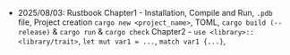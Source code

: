 - 2025/08/03: Rustbook
    Chapter1 - Installation, Compile and Run, `.pdb` file, Project creation `cargo new <project_name>`, TOML, `cargo build (--release)` & `cargo run` & `cargo check`
    Chapter2 - `use <library>::<library/trait>`, `let mut var1 = ...`, `match var1 {...}`, 